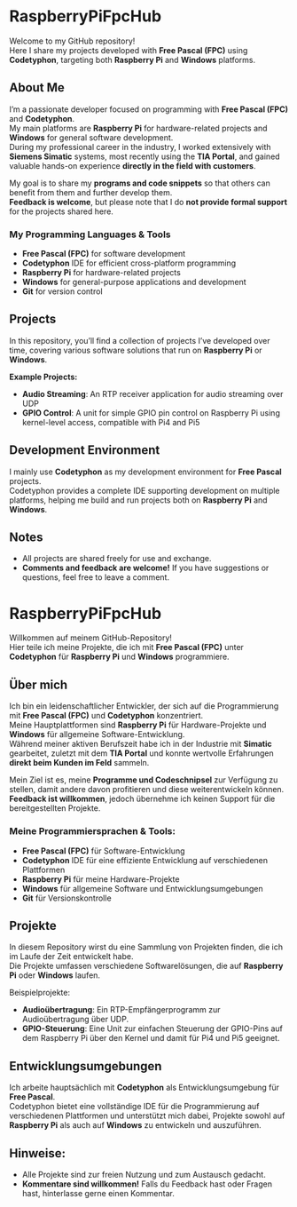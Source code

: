 # RaspberryPiFpcHub

Welcome to my GitHub repository!  
Here I share my projects developed with **Free Pascal (FPC)** using **Codetyphon**, targeting both **Raspberry Pi** and **Windows** platforms.

## About Me

I’m a passionate developer focused on programming with **Free Pascal (FPC)** and **Codetyphon**.  
My main platforms are **Raspberry Pi** for hardware-related projects and **Windows** for general software development.  
During my professional career in the industry, I worked extensively with **Siemens Simatic** systems, most recently using the **TIA Portal**, and gained valuable hands-on experience **directly in the field with customers**.

My goal is to share my **programs and code snippets** so that others can benefit from them and further develop them.  
**Feedback is welcome**, but please note that I do **not provide formal support** for the projects shared here.

### My Programming Languages & Tools

- **Free Pascal (FPC)** for software development  
- **Codetyphon** IDE for efficient cross-platform programming  
- **Raspberry Pi** for hardware-related projects  
- **Windows** for general-purpose applications and development  
- **Git** for version control  

## Projects

In this repository, you’ll find a collection of projects I’ve developed over time, covering various software solutions that run on **Raspberry Pi** or **Windows**.

**Example Projects:**

- **Audio Streaming**: An RTP receiver application for audio streaming over UDP  
- **GPIO Control**: A unit for simple GPIO pin control on Raspberry Pi using kernel-level access, compatible with Pi4 and Pi5  

## Development Environment

I mainly use **Codetyphon** as my development environment for **Free Pascal** projects.  
Codetyphon provides a complete IDE supporting development on multiple platforms, helping me build and run projects both on **Raspberry Pi** and **Windows**.

## Notes

- All projects are shared freely for use and exchange.  
- **Comments and feedback are welcome!** If you have suggestions or questions, feel free to leave a comment.


# RaspberryPiFpcHub
Willkommen auf meinem GitHub-Repository!  
Hier teile ich meine Projekte, die ich mit **Free Pascal (FPC)** unter **Codetyphon** für **Raspberry Pi** und **Windows** programmiere.

## Über mich
Ich bin ein leidenschaftlicher Entwickler, der sich auf die Programmierung mit **Free Pascal (FPC)** und **Codetyphon** konzentriert.  
Meine Hauptplattformen sind **Raspberry Pi** für Hardware-Projekte und **Windows** für allgemeine Software-Entwicklung.  
Während meiner aktiven Berufszeit habe ich in der Industrie mit **Simatic** gearbeitet, zuletzt mit dem **TIA Portal** und 
konnte wertvolle Erfahrungen **direkt beim Kunden im Feld** sammeln.

Mein Ziel ist es, meine **Programme und Codeschnipsel** zur Verfügung zu stellen, damit andere davon profitieren und diese weiterentwickeln können.  
**Feedback ist willkommen**, jedoch übernehme ich keinen Support für die bereitgestellten Projekte.

### Meine Programmiersprachen & Tools:
- **Free Pascal (FPC)** für Software-Entwicklung
- **Codetyphon** IDE für eine effiziente Entwicklung auf verschiedenen Plattformen
- **Raspberry Pi** für meine Hardware-Projekte
- **Windows** für allgemeine Software und Entwicklungsumgebungen
- **Git** für Versionskontrolle

## Projekte
In diesem Repository wirst du eine Sammlung von Projekten finden, die ich im Laufe der Zeit entwickelt habe.  
Die Projekte umfassen verschiedene Softwarelösungen, die auf **Raspberry Pi** oder **Windows** laufen.

Beispielprojekte:
- **Audioübertragung**: Ein RTP-Empfängerprogramm zur Audioübertragung über UDP.
- **GPIO-Steuerung**: Eine Unit zur einfachen Steuerung der GPIO-Pins auf dem Raspberry Pi über den Kernel und damit für Pi4 und Pi5 geeignet.

## Entwicklungsumgebungen
Ich arbeite hauptsächlich mit **Codetyphon** als Entwicklungsumgebung für **Free Pascal**.  
Codetyphon bietet eine vollständige IDE für die Programmierung auf verschiedenen Plattformen und unterstützt mich dabei, 
Projekte sowohl auf **Raspberry Pi** als auch auf **Windows** zu entwickeln und auszuführen.

## Hinweise:
- Alle Projekte sind zur freien Nutzung und zum Austausch gedacht.
- **Kommentare sind willkommen!** Falls du Feedback hast oder Fragen hast, hinterlasse gerne einen Kommentar.


